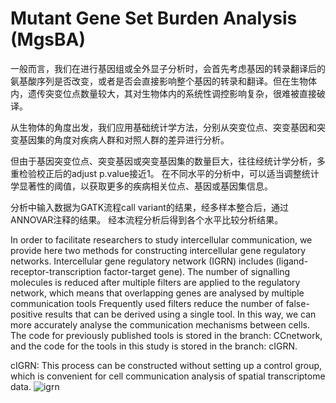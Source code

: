 Mutant Gene Set Burden Analysis (MgsBA)
===
一般而言，我们在进行基因组或全外显子分析时，会首先考虑基因的转录翻译后的氨基酸序列是否改变，或者是否会直接影响整个基因的转录和翻译。但在生物体内，遗传突变位点数量较大，其对生物体内的系统性调控影响复杂，很难被直接破译。

从生物体的角度出发，我们应用基础统计学方法，分别从突变位点、突变基因和突变基因集的角度对疾病人群和对照人群的差异进行分析。

但由于基因突变位点、突变基因或突变基因集的数量巨大，往往经统计学分析，多重检验校正后的adjust p.value接近1。
在不同水平的分析中，可以适当调整统计学显著性的阈值，以获取更多的疾病相关位点、基因或基因集信息。

分析中输入数据为GATK流程call variant的结果，经多样本整合后，通过ANNOVAR注释的结果。
经本流程分析后得到各个水平比较分析结果。


In order to facilitate researchers to study intercellular communication, we provide here two methods for constructing intercellular gene regulatory networks. Intercellular gene regulatory network (IGRN) includes (ligand-receptor-transcription factor-target gene). The number of signalling molecules is reduced after multiple filters are applied to the regulatory network, which means that overlapping genes are analysed by multiple communication tools Frequently used filters reduce the number of false-positive results that can be derived using a single tool. In this way, we can more accurately analyse the communication mechanisms between cells. The code for previously published tools is stored in the branch: CCnetwork, and the code for the tools in this study is stored in the branch: cIGRN.

cIGRN: This process can be constructed without setting up a control group, which is convenient for cell communication analysis of spatial transcriptome data.
![igrn](https://github.com/xukun01102021/cIGRN/assets/106895814/417c4339-e13e-456d-87ae-ea280da3e021)
